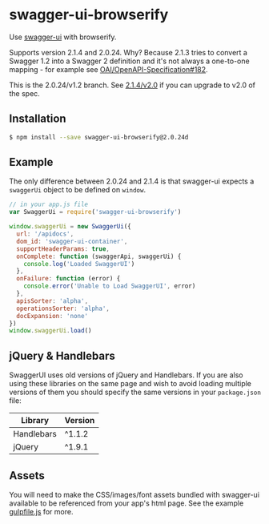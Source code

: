 # swagger-ui-browserify

Use [swagger-ui](https://github.com/swagger-api/swagger-ui) with browserify.

Supports version 2.1.4 and 2.0.24. Why?  Because 2.1.3 tries to convert a Swagger 1.2 into a Swagger 2 definition and it's not always a one-to-one mapping - for example see [OAI/OpenAPI-Specification#182](https://github.com/OAI/OpenAPI-Specification/issues/182).

This is the 2.0.24/v1.2 branch.  See [2.1.4/v2.0](https://github.com/achingbrain/swagger-ui-browserify) if you can upgrade to v2.0 of the spec.

## Installation

```sh
$ npm install --save swagger-ui-browserify@2.0.24d
```

## Example

The only difference between 2.0.24 and 2.1.4 is that swagger-ui expects a `swaggerUi` object to be defined on `window`.

```javascript
// in your app.js file
var SwaggerUi = require('swagger-ui-browserify')

window.swaggerUi = new SwaggerUi({
  url: '/apidocs',
  dom_id: 'swagger-ui-container',
  supportHeaderParams: true,
  onComplete: function (swaggerApi, swaggerUi) {
    console.log('Loaded SwaggerUI')
  },
  onFailure: function (error) {
    console.error('Unable to Load SwaggerUI', error)
  },
  apisSorter: 'alpha',
  operationsSorter: 'alpha',
  docExpansion: 'none'
})
window.swaggerUi.load()
```

## jQuery & Handlebars

SwaggerUI uses old versions of jQuery and Handlebars.  If you are also using these libraries on the same page and wish to avoid loading multiple versions of them you should specify the same versions in your `package.json` file:

| Library    | Version |
| ---------- | ------- |
| Handlebars | ^1.1.2  |
| jQuery     | ^1.9.1  |

## Assets

You will need to make the CSS/images/font assets bundled with swagger-ui available to be referenced from your app's html page.  See the example  [gulpfile.js](https://github.com/achingbrain/swagger-ui-browserify-example-v1.2/blob/master/gulpfile.js) for more.

